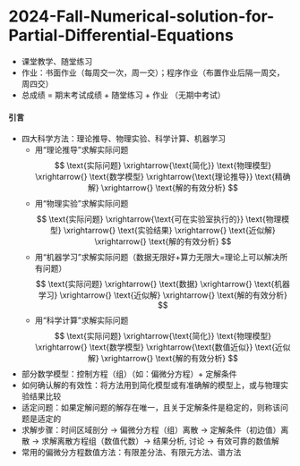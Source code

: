 <script type="text/javascript" async src="https://cdn.jsdelivr.net/npm/mathjax@3/es5/tex-mml-chtml.js"> </script>

# 2024-Fall-Numerical-solution-for-Partial-Differential-Equations

- 课堂教学、随堂练习
- 作业：书面作业（每周交一次，周一交）；程序作业（布置作业后隔一周交，周四交）
- 总成绩 = 期末考试成绩 + 随堂练习 + 作业 （无期中考试）

#### 引言
- 四大科学方法：理论推导、物理实验、科学计算、机器学习
  - 用“理论推导”求解实际问题
$$
\text{实际问题} \xrightarrow{\text{简化}} \text{物理模型} \xrightarrow{} \text{数学模型} \xrightarrow{\text{理论推导}} \text{精确解} \xrightarrow{} \text{解的有效分析}
$$
  - 用“物理实验”求解实际问题
$$
\text{实际问题} \xrightarrow{\text{可在实验室执行的}} \text{物理模型} \xrightarrow{} \text{实验结果} \xrightarrow{} \text{近似解} \xrightarrow{} \text{解的有效分析}
$$
  - 用“机器学习”求解实际问题（数据无限好+算力无限大=理论上可以解决所有问题）
$$
\text{实际问题} \xrightarrow{} \text{数据} \xrightarrow{} \text{机器学习} \xrightarrow{} \text{近似解} \xrightarrow{} \text{解的有效分析}
$$
  - 用“科学计算”求解实际问题
$$
\text{实际问题} \xrightarrow{\text{简化}} \text{物理模型} \xrightarrow{} \text{数学模型} \xrightarrow{\text{数值近似}} \text{近似解} \xrightarrow{} \text{解的有效分析}
$$
- 部分数学模型：控制方程（组）（如：偏微分方程）+ 定解条件
- 如何确认解的有效性：将方法用到简化模型或有准确解的模型上，或与物理实验结果比较
- 适定问题：如果定解问题的解存在唯一，且关于定解条件是稳定的，则称该问题是适定的
- 求解步骤：时间区域剖分 → 偏微分方程（组）离散 → 定解条件（初边值）离散 → 求解离散方程组（数值代数）→ 结果分析, 讨论 → 有效可靠的数值解
- 常用的偏微分方程数值方法：有限差分法、有限元方法、谱方法
